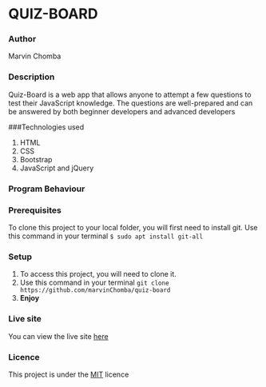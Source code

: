 # QUIZ-BOARD

### Author
Marvin Chomba

### Description
Quiz-Board is a web app that allows anyone to attempt a few questions to test their JavaScript knowledge.
The questions are well-prepared and can be answered by both beginner developers and advanced developers

###Technologies used
1. HTML
2. CSS
3. Bootstrap
4. JavaScript and jQuery

### Program Behaviour


### Prerequisites
To clone this project to your local folder, you will first need to install git.
Use this command in your terminal
`$ sudo apt install git-all`

### Setup
1. To access this project, you will need to clone it.
2. Use this command in your terminal
`git clone https://github.com/marvinChomba/quiz-board`
3. __Enjoy__

### Live site
You can view the live site [here](https://marvinchomba.github.io/quiz-board/)

### Licence
This project is under the [MIT]() licence